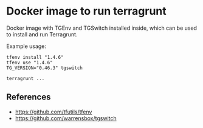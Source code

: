 # Docker image to run terragrunt

Docker image with TGEnv and TGSwitch installed inside, which can be used to install and run Terragrunt.

Example usage:
```
tfenv install "1.4.6"
tfenv use "1.4.6"
TG_VERSION="0.46.3" tgswitch

terragrunt ...
```

## References

* https://github.com/tfutils/tfenv
* https://github.com/warrensbox/tgswitch